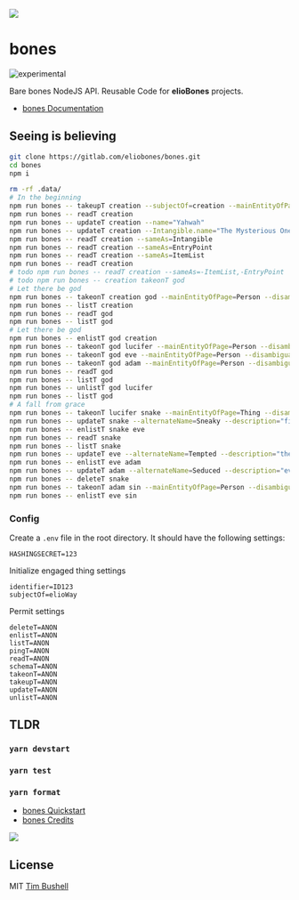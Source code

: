 ![](https://elioway.gitlab.io/eliobones/elio-bones-logo.png)

# bones

![experimental](https://elioway.gitlab.io/eliosin/icon/devops/experimental/favicon.ico "experimental")

Bare bones NodeJS API. Reusable Code for **elioBones** projects.

- [bones Documentation](https://elioway.gitlab.io/eliobones/bones)

## Seeing is believing

```bash
git clone https://gitlab.com/eliobones/bones.git
cd bones
npm i

rm -rf .data/
# In the beginning
npm run bones -- takeupT creation --subjectOf=creation --mainEntityOfPage=EntryPoint
npm run bones -- readT creation
npm run bones -- updateT creation --name="Yahwah"
npm run bones -- updateT creation --Intangible.name="The Mysterious One"
npm run bones -- readT creation --sameAs=Intangible
npm run bones -- readT creation --sameAs=EntryPoint
npm run bones -- readT creation --sameAs=ItemList
npm run bones -- readT creation
# todo npm run bones -- readT creation --sameAs=-ItemList,-EntryPoint
# todo npm run bones -- creation takeonT god
# Let there be god
npm run bones -- takeonT creation god --mainEntityOfPage=Person --disambiguatingDescription="there is a god"
npm run bones -- listT creation
npm run bones -- readT god
npm run bones -- listT god
# Let there be god
npm run bones -- enlistT god creation
npm run bones -- takeonT god lucifer --mainEntityOfPage=Person --disambiguatingDescription="god created d'evil"
npm run bones -- takeonT god eve --mainEntityOfPage=Person --disambiguatingDescription="god created eve"
npm run bones -- takeonT god adam --mainEntityOfPage=Person --disambiguatingDescription="god created adam"
npm run bones -- readT god
npm run bones -- listT god
npm run bones -- unlistT god lucifer
npm run bones -- listT god
# A fall from grace
npm run bones -- takeonT lucifer snake --mainEntityOfPage=Thing --disambiguatingDescription="lucifer used a snake"
npm run bones -- updateT snake --alternateName=Sneaky --description="first talking snake"
npm run bones -- enlistT snake eve
npm run bones -- readT snake
npm run bones -- listT snake
npm run bones -- updateT eve --alternateName=Tempted --description="the snake tempted eve"
npm run bones -- enlistT eve adam
npm run bones -- updateT adam --alternateName=Seduced --description="eve seduced adam"
npm run bones -- deleteT snake
npm run bones -- takeonT adam sin --mainEntityOfPage=Person --disambiguatingDescription="adam and eve sinned"
npm run bones -- enlistT eve sin
```

### Config

Create a `.env` file in the root directory. It should have the following settings:

```
HASHINGSECRET=123
```

Initialize engaged thing settings

```
identifier=ID123
subjectOf=elioWay
```

Permit settings

```
deleteT=ANON
enlistT=ANON
listT=ANON
pingT=ANON
readT=ANON
schemaT=ANON
takeonT=ANON
takeupT=ANON
updateT=ANON
unlistT=ANON
```

## TLDR

### `yarn devstart`

### `yarn test`

### `yarn format`

- [bones Quickstart](https://elioway.gitlab.io/eliobones/bones/quickstart.html)
- [bones Credits](https://elioway.gitlab.io/eliobones/bones/credits.html)

![](https://elioway.gitlab.io/eliobones/apple-touch-icon.png)

## License

MIT [Tim Bushell](mailto:tcbushell@gmail.com)
